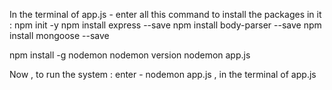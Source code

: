 In the terminal of app.js - 
enter all this  command to install the packages in it : 
npm init -y
npm install express --save
npm install body-parser --save
npm install mongoose --save

npm install -g nodemon
nodemon version
nodemon app.js

Now  , to run the system : enter - nodemon app.js , in the terminal of app.js 
